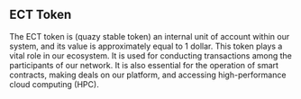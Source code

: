 ## ECT Token

The ECT token is (quazy stable token) an internal unit of account within our system, and its value is approximately equal to 1 dollar. This token plays a vital role in our ecosystem. It is used for conducting transactions among the participants of our network. It is also essential for the operation of smart contracts, making deals on our platform, and accessing high-performance cloud computing (HPC).





